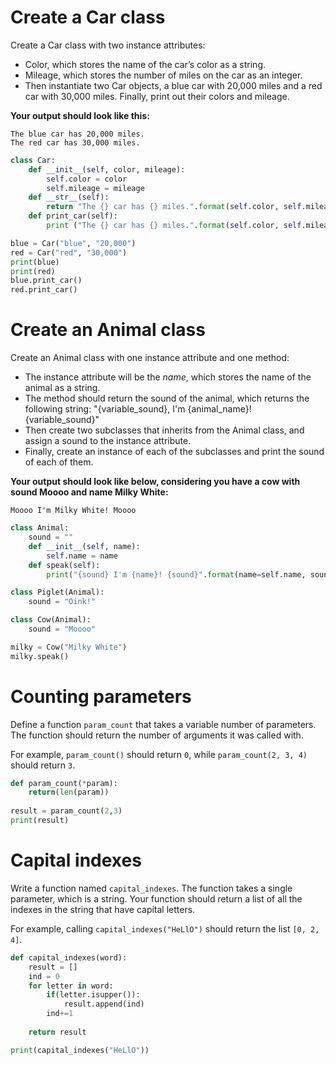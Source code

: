 # Create a Car class

Create a Car class with two instance attributes:

- Color, which stores the name of the car’s color as a string.
- Mileage, which stores the number of miles on the car as an integer.
- Then instantiate two Car objects, a blue car with 20,000 miles and a red car with 30,000 miles. Finally, print out their colors and mileage. 

**Your output should look like this:**
``` 
The blue car has 20,000 miles.
The red car has 30,000 miles.
```

```python runnable
class Car:
    def __init__(self, color, mileage):
        self.color = color
        self.mileage = mileage
    def __str__(self):
        return "The {} car has {} miles.".format(self.color, self.mileage)
    def print_car(self):
        print ("The {} car has {} miles.".format(self.color, self.mileage))

blue = Car("blue", "20,000")
red = Car("red", "30,000")
print(blue)
print(red)
blue.print_car()
red.print_car()
```

# Create an Animal class

Create an Animal class with one instance attribute and one method:

- The instance attribute will be the *name*, which stores the name of the animal as a string.
- The method should return the sound of the animal, which returns the following string: "{variable_sound}, I'm {animal_name}! {variable_sound}"
- Then create two subclasses that inherits from the Animal class, and assign a sound to the instance attribute.
- Finally, create an instance of each of the subclasses and print the sound of each of them.

**Your output should look like below, considering you have a cow with sound Moooo and name Milky White:**
``` 
Moooo I'm Milky White! Moooo
```


```python runnable
class Animal:
    sound = ""
    def __init__(self, name):
        self.name = name
    def speak(self):
        print("{sound} I'm {name}! {sound}".format(name=self.name, sound=self.sound))

class Piglet(Animal):
    sound = "Oink!"

class Cow(Animal):
    sound = "Moooo"

milky = Cow("Milky White")
milky.speak()

```

# Counting parameters

Define a function `param_count` that takes a variable number of parameters. The function should return the number of arguments it was called with.

For example, `param_count()` should return `0`, while `param_count(2, 3, 4)` should return `3`.

```python runnable
def param_count(*param):
    return(len(param))
    
result = param_count(2,3)
print(result)
```

# Capital indexes
Write a function named `capital_indexes`. The function takes a single parameter, which is a string. Your function should return a list of all the indexes in the string that have capital letters.

For example, calling `capital_indexes("HeLlO")` should return the list `[0, 2, 4]`.

```python runnable
def capital_indexes(word):
    result = []
    ind = 0
    for letter in word:
        if(letter.isupper()):
            result.append(ind)
        ind+=1
            
    return result

print(capital_indexes("HeLlO"))
```